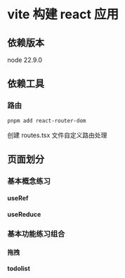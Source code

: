 # vite 构建 react 应用

## 依赖版本

node 22.9.0

## 依赖工具

### 路由

```bash
pnpm add react-router-dom
```

创建 routes.tsx 文件自定义路由处理

## 页面划分

### 基本概念练习

#### useRef

#### useReduce

### 基本功能练习组合

#### 拖拽

#### todolist
